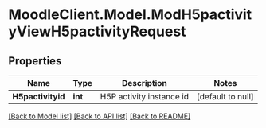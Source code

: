# MoodleClient.Model.ModH5pactivityViewH5pactivityRequest

## Properties

Name | Type | Description | Notes
------------ | ------------- | ------------- | -------------
**H5pactivityid** | **int** | H5P activity instance id | [default to null]

[[Back to Model list]](../README.md#documentation-for-models) [[Back to API list]](../README.md#documentation-for-api-endpoints) [[Back to README]](../README.md)

